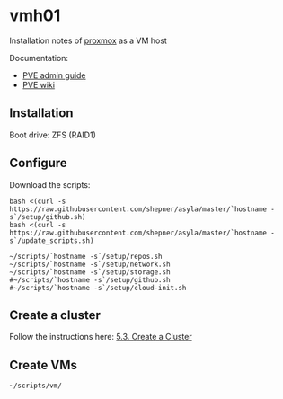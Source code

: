 # vmh01

Installation notes of [proxmox](https://proxmox.com/en/) as a VM host

Documentation:

* [PVE admin guide](https://pve.proxmox.com/pve-docs/pve-admin-guide.html)
* [PVE wiki](https://pve.proxmox.com/wiki/Main_Page)

## Installation

Boot drive:  ZFS (RAID1)



## Configure

Download the scripts:

``` shell
bash <(curl -s https://raw.githubusercontent.com/shepner/asyla/master/`hostname -s`/setup/github.sh)
bash <(curl -s https://raw.githubusercontent.com/shepner/asyla/master/`hostname -s`/update_scripts.sh)

~/scripts/`hostname -s`/setup/repos.sh
~/scripts/`hostname -s`/setup/network.sh
~/scripts/`hostname -s`/setup/storage.sh
#~/scripts/`hostname -s`/setup/github.sh
#~/scripts/`hostname -s`/setup/cloud-init.sh
```

## Create a cluster

Follow the instructions here: [5.3. Create a Cluster](https://pve.proxmox.com/pve-docs/pve-admin-guide.html#pvecm_create_cluster)

## Create VMs

``` shell
~/scripts/vm/
```

